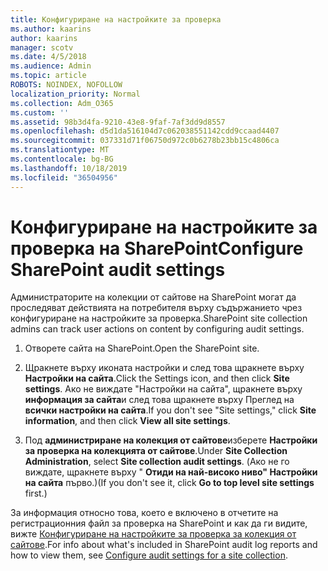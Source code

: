 ```yaml
---
title: Конфигуриране на настройките за проверка
ms.author: kaarins
author: kaarins
manager: scotv
ms.date: 4/5/2018
ms.audience: Admin
ms.topic: article
ROBOTS: NOINDEX, NOFOLLOW
localization_priority: Normal
ms.collection: Adm_O365
ms.custom: ''
ms.assetid: 98b3d4fa-9210-43e8-9faf-7af3dd9d8557
ms.openlocfilehash: d5d1da516104d7c062038551142cdd9ccaad4407
ms.sourcegitcommit: 037331d71f06750d972c0b6278b23bb15c4806ca
ms.translationtype: MT
ms.contentlocale: bg-BG
ms.lasthandoff: 10/18/2019
ms.locfileid: "36504956"
---
```

# <a name="configure-sharepoint-audit-settings"></a><span data-ttu-id="06dda-102">Конфигуриране на настройките за проверка на SharePoint</span><span class="sxs-lookup"><span data-stu-id="06dda-102">Configure SharePoint audit settings</span></span>

<span data-ttu-id="06dda-103">Администраторите на колекции от сайтове на SharePoint могат да проследяват действията на потребителя върху съдържанието чрез конфигуриране на настройките за проверка.</span><span class="sxs-lookup"><span data-stu-id="06dda-103">SharePoint site collection admins can track user actions on content by configuring audit settings.</span></span>
  
1. <span data-ttu-id="06dda-104">Отворете сайта на SharePoint.</span><span class="sxs-lookup"><span data-stu-id="06dda-104">Open the SharePoint site.</span></span>
    
2. <span data-ttu-id="06dda-105">Щракнете върху иконата настройки и след това щракнете върху **Настройки на сайта**.</span><span class="sxs-lookup"><span data-stu-id="06dda-105">Click the Settings icon, and then click **Site settings**.</span></span> <span data-ttu-id="06dda-106">Ако не виждате "Настройки на сайта", щракнете върху **информация за сайта**и след това щракнете върху Преглед на **всички настройки на сайта**.</span><span class="sxs-lookup"><span data-stu-id="06dda-106">If you don't see "Site settings," click **Site information**, and then click **View all site settings**.</span></span>
    
3. <span data-ttu-id="06dda-107">Под **администриране на колекция от сайтове**изберете **Настройки за проверка на колекцията от сайтове**.</span><span class="sxs-lookup"><span data-stu-id="06dda-107">Under **Site Collection Administration**, select **Site collection audit settings**.</span></span> <span data-ttu-id="06dda-108">(Ако не го виждате, щракнете върху " **Отиди на най-високо ниво" Настройки на сайта** първо.)</span><span class="sxs-lookup"><span data-stu-id="06dda-108">(If you don't see it, click **Go to top level site settings** first.)</span></span> 
    
<span data-ttu-id="06dda-109">За информация относно това, което е включено в отчетите на регистрационния файл за проверка на SharePoint и как да ги видите, вижте [Конфигуриране на настройките за проверка за колекция от сайтове](https://go.microsoft.com/fwlink/?linkid=404050).</span><span class="sxs-lookup"><span data-stu-id="06dda-109">For info about what's included in SharePoint audit log reports and how to view them, see [Configure audit settings for a site collection](https://go.microsoft.com/fwlink/?linkid=404050).</span></span>
  

